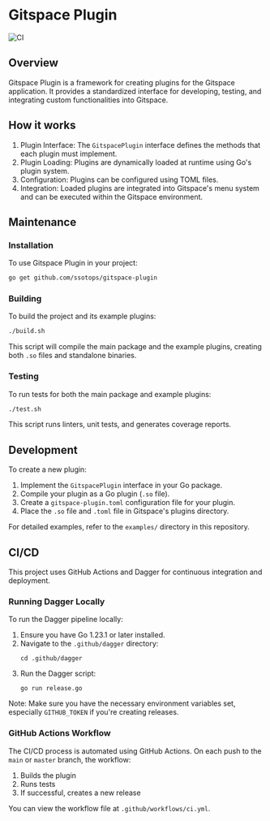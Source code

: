 # Gitspace Plugin

![CI](https://github.com/ssotops/gitspace-plugin/actions/workflows/ci.yaml/badge.svg)

## Overview

Gitspace Plugin is a framework for creating plugins for the Gitspace application. It provides a standardized interface for developing, testing, and integrating custom functionalities into Gitspace.

## How it works

1. Plugin Interface: The `GitspacePlugin` interface defines the methods that each plugin must implement.
2. Plugin Loading: Plugins are dynamically loaded at runtime using Go's plugin system.
3. Configuration: Plugins can be configured using TOML files.
4. Integration: Loaded plugins are integrated into Gitspace's menu system and can be executed within the Gitspace environment.

## Maintenance

### Installation

To use Gitspace Plugin in your project:

```bash
go get github.com/ssotops/gitspace-plugin
```

### Building

To build the project and its example plugins:

```bash
./build.sh
```

This script will compile the main package and the example plugins, creating both `.so` files and standalone binaries.

### Testing

To run tests for both the main package and example plugins:

```bash
./test.sh
```

This script runs linters, unit tests, and generates coverage reports.

## Development

To create a new plugin:

1. Implement the `GitspacePlugin` interface in your Go package.
2. Compile your plugin as a Go plugin (`.so` file).
3. Create a `gitspace-plugin.toml` configuration file for your plugin.
4. Place the `.so` file and `.toml` file in Gitspace's plugins directory.

For detailed examples, refer to the `examples/` directory in this repository.

## CI/CD

This project uses GitHub Actions and Dagger for continuous integration and deployment.

### Running Dagger Locally

To run the Dagger pipeline locally:

1. Ensure you have Go 1.23.1 or later installed.
2. Navigate to the `.github/dagger` directory:
   ```
   cd .github/dagger
   ```
3. Run the Dagger script:
   ```
   go run release.go
   ```

Note: Make sure you have the necessary environment variables set, especially `GITHUB_TOKEN` if you're creating releases.

### GitHub Actions Workflow

The CI/CD process is automated using GitHub Actions. On each push to the `main` or `master` branch, the workflow:

1. Builds the plugin
2. Runs tests
3. If successful, creates a new release

You can view the workflow file at `.github/workflows/ci.yml`.

